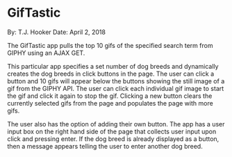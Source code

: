 # GifTastic
By: T.J. Hooker
Date: April 2, 2018

The GifTastic app pulls the top 10 gifs of the specified search term from GIPHY using an AJAX GET.

This particular app specifies a set number of dog breeds and dynamically creates the dog breeds in click buttons in the page. The user can click a button and 10 gifs will appear below the buttons showing the still image of a gif from the GIPHY API. The user can click each individual gif image to start the gif and click it again to stop the gif. Clicking a new button clears the currently selected gifs from the page and populates the page with more gifs. 

The user also has the option of adding their own button. The app has a user input box on the right hand side of the page that collects user input upon click and pressing enter. If the dog breed is already displayed as a button, then a message appears telling the user to enter another dog breed. 